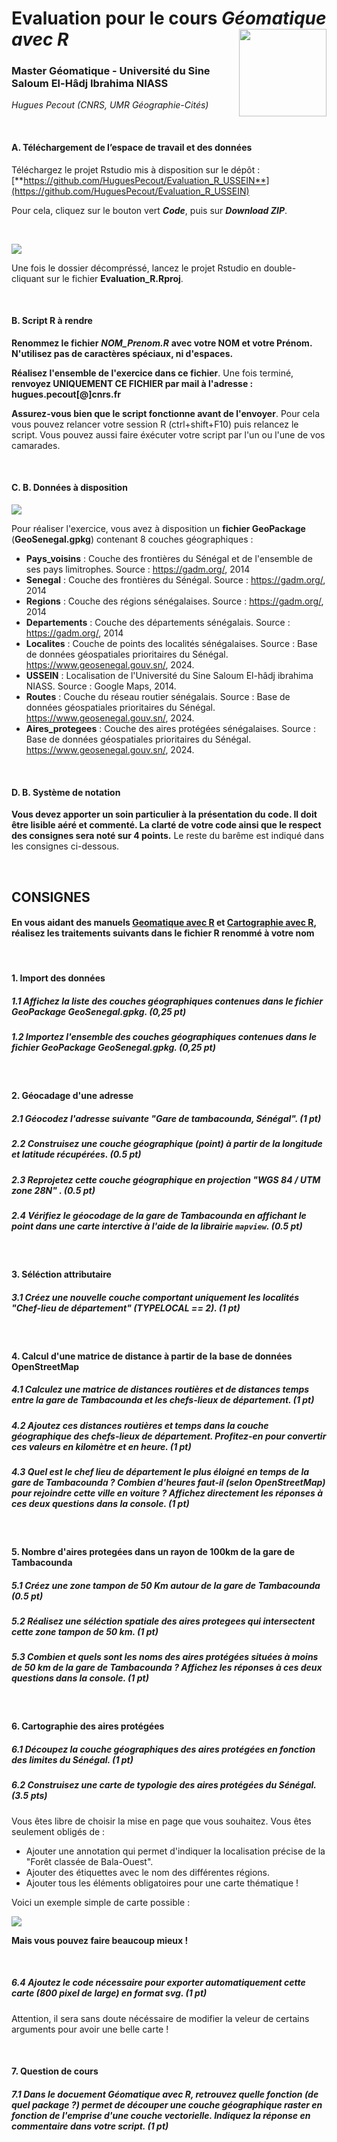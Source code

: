 # Evaluation pour le cours *Géomatique avec R* <img src="img/logo.png" align="right" width="140"/>

### Master Géomatique - Université du Sine Saloum El-Hâdj Ibrahima NIASS

*Hugues Pecout (CNRS, UMR Géographie-Cités)*

</br>

#### **A. Téléchargement de l’espace de travail et des données**

Téléchargez le projet Rstudio mis à disposition sur le dépôt : [**https://github.com/HuguesPecout/Evaluation_R_USSEIN**](https://github.com/HuguesPecout/Evaluation_R_USSEIN)

Pour cela, cliquez sur le bouton vert ***Code***, puis  sur ***Download ZIP***.   

</br>

![](img/download.png)

Une fois le dossier décompréssé, lancez le projet Rstudio en double-cliquant sur le fichier **Evaluation_R.Rproj**.

</br>

#### **B. Script R à rendre**

**Renommez le fichier** ***NOM_Prenom.R*** **avec votre NOM et votre Prénom. N'utilisez pas de caractères spéciaux, ni d'espaces.**

**Réalisez l'ensemble de l'exercice dans ce fichier**. Une fois terminé, **renvoyez UNIQUEMENT CE FICHIER par mail à l'adresse :** **hugues.pecout[@]cnrs.fr**

**Assurez-vous bien que le script fonctionne avant de l'envoyer**. Pour cela vous pouvez relancer votre session R (ctrl+shift+F10) puis relancez le script. Vous pouvez aussi faire éxécuter votre script par l'un ou l'une de vos camarades.


</br>

#### **C. B. Données à disposition**


![](img/data.png)


Pour réaliser l'exercice, vous avez à disposition un **fichier GeoPackage** (**GeoSenegal.gpkg**) contenant 8 couches géographiques :

- **Pays_voisins** : Couche des frontières du Sénégal et de l'ensemble de ses pays limitrophes. Source : https://gadm.org/, 2014   
- **Senegal** : Couche des frontières du Sénégal. Source : https://gadm.org/, 2014   
- **Regions** : Couche des régions sénégalaises. Source : https://gadm.org/, 2014   
- **Departements** : Couche des départements sénégalais. Source : https://gadm.org/, 2014   
- **Localites** : Couche de points des localités sénégalaises. Source : Base de données géospatiales prioritaires du Sénégal. https://www.geosenegal.gouv.sn/, 2024. 
- **USSEIN** : Localisation de l'Université du Sine Saloum El-hâdj ibrahima NIASS. Source : Google Maps, 2014. 
- **Routes** : Couche du réseau routier sénégalais. Source : Base de données géospatiales prioritaires du Sénégal. https://www.geosenegal.gouv.sn/, 2024. 
- **Aires_protegees** : Couche des aires protégées sénégalaises. Source : Base de données géospatiales prioritaires du Sénégal. https://www.geosenegal.gouv.sn/, 2024. 

</br>

#### **D. B. Système de notation**

**Vous devez apporter un soin particulier à la présentation du code. Il doit être lisible aéré et commenté. La clarté de votre code ainsi que le respect des consignes sera noté sur 4 points.** Le reste du barême est indiqué dans les consignes ci-dessous. 


</br>


## **CONSIGNES**

#### **En vous aidant des manuels [Geomatique avec R](https://rcarto.github.io/geomatique_avec_r/) et [Cartographie avec R](https://rcarto.github.io/cartographie_avec_r/), réalisez les traitements suivants dans le fichier R renommé à votre nom**

</br>

#### 1. Import  des données

##### 1.1 Affichez la liste des couches géographiques contenues dans le fichier GeoPackage **GeoSenegal.gpkg**. (**0,25 pt**)

##### 1.2 Importez l'ensemble des couches géographiques contenues dans le fichier GeoPackage **GeoSenegal.gpkg**. (**0,25 pt**)


</br>

#### 2. Géocadage d'une adresse

##### 2.1 Géocodez l'adresse suivante "Gare de tambacounda, Sénégal". (**1 pt**)

##### 2.2 Construisez une couche géographique (point) à partir de la longitude et latitude récupérées. (**0.5 pt**)

##### 2.3 Reprojetez cette couche géographique en projection "WGS 84 / UTM zone 28N" . (**0.5 pt**)

##### 2.4 Vérifiez le géocodage de la gare de Tambacounda en affichant le point dans une carte interctive à l'aide de la librairie `mapview`. (**0.5 pt**)

</br>


#### 3. Séléction attributaire 

##### 3.1 Créez une nouvelle couche comportant uniquement les localités "Chef-lieu de département" (TYPELOCAL == 2). (**1 pt**)


</br>


#### 4. Calcul d'une matrice de distance à partir de la base de données OpenStreetMap 

##### 4.1 Calculez une matrice de distances routières et de distances temps entre la gare de Tambacounda et les chefs-lieux de département. (**1 pt**)

##### 4.2 Ajoutez ces distances routières et temps dans la couche géographique des chefs-lieux de département. Profitez-en pour convertir ces valeurs en kilomètre et en heure. (**1 pt**)

##### 4.3 Quel est le chef lieu de département le plus éloigné en temps de la gare de Tambacounda ? Combien d'heures faut-il (selon OpenStreetMap) pour rejoindre cette ville en voiture ? Affichez directement les réponses à ces deux questions dans la console. (**1 pt**)

</br>

#### 5. Nombre d'aires protegées dans un rayon de 100km de la gare de Tambacounda

##### 5.1 Créez une zone tampon de 50 Km autour de la gare de Tambacounda  (**0.5 pt**)

##### 5.2 Réalisez une séléction spatiale des aires protegees qui intersectent cette zone tampon de 50 km. (**1 pt**)

##### 5.3 Combien et quels sont les noms des aires protégées situées à moins de 50 km de la gare de Tambacounda ? Affichez les réponses à ces deux questions dans la console. (**1 pt**)

</br>

#### 6. Cartographie des aires protégées

##### 6.1 Découpez la couche géographiques des aires protégées en fonction des limites du Sénégal. (**1 pt**)

##### 6.2 Construisez une carte de typologie des aires protégées du Sénégal. (**3.5 pts**)

Vous êtes libre de choisir la mise en page que vous souhaitez. Vous êtes seulement obligés de : 

- Ajouter une annotation qui permet d'indiquer la localisation précise de la "Forêt classée de Bala-Ouest". 
- Ajouter des étiquettes avec le nom des différentes régions. 
- Ajouter tous les éléments obligatoires pour une carte thématique !

Voici un exemple simple de carte possible :

![](img/carte_evaluation.png)


**Mais vous pouvez faire beaucoup mieux !**

</br>

##### 6.4 Ajoutez le code nécessaire pour exporter automatiquement cette carte (800 pixel de large) en format svg. (**1 pt**)

Attention, il sera sans doute nécéssaire de modifier la veleur de certains arguments pour avoir une belle carte !

</br>

#### 7. Question de cours

##### 7.1 Dans le docuement *Géomatique avec R*, retrouvez quelle fonction (de quel package ?) permet de découper une couche géographique raster en fonction de l'emprise d'une couche vectorielle. Indiquez la réponse en commentaire dans votre script. (**1 pt**)


</br>



